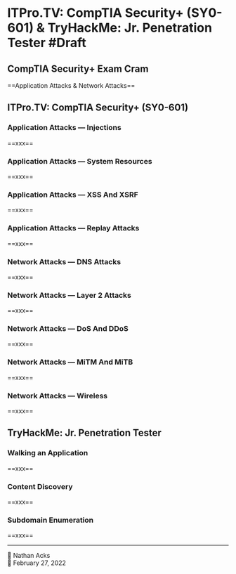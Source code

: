 # ITPro.TV: CompTIA Security+ (SY0-601) & TryHackMe: Jr. Penetration Tester #Draft

## CompTIA Security+ Exam Cram

==Application Attacks & Network Attacks==

## ITPro.TV: CompTIA Security+ (SY0-601)

### Application Attacks — Injections

==xxx==

### Application Attacks — System Resources

==xxx==

### Application Attacks — XSS And XSRF

==xxx==

### Application Attacks — Replay Attacks

==xxx==

### Network Attacks — DNS Attacks

==xxx==

### Network Attacks — Layer 2 Attacks

==xxx==

### Network Attacks — DoS And DDoS

==xxx==

### Network Attacks — MiTM And MiTB

==xxx==

### Network Attacks — Wireless

==xxx==

## TryHackMe: Jr. Penetration Tester

### Walking an Application

==xxx==

### Content Discovery

==xxx==

### Subdomain Enumeration

==xxx==

- - - -

<span aria-hidden="true">👤</span> Nathan Acks  
<span aria-hidden="true">📅</span> February 27, 2022
